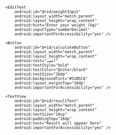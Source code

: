 <?xml version="1.0" encoding="utf-8"?>
<LinearLayout
    xmlns:android="http://schemas.android.com/apk/res/android"
    android:layout_width="match_parent"
    android:layout_height="match_parent"
    android:orientation="vertical"
    android:padding="16dp">

    <EditText
        android:id="@+id/weightInput"
        android:layout_width="match_parent"
        android:layout_height="wrap_content"
        android:hint="Enter your weight (kg)"
        android:inputType="numberDecimal"
        android:importantForAccessibility="yes" />

    <Button
        android:id="@+id/calculateButton"
        android:layout_width="match_parent"
        android:layout_height="wrap_content"
        android:text="أحسب"
        android:textStyle="bold"
        android:textColor="@color/black"
        android:textSize="26dp"
        android:backgroundTint="#52B5CA"
        android:layout_marginTop="16dp"
        android:importantForAccessibility="yes" />

    <TextView
        android:id="@+id/resultText"
        android:layout_width="match_parent"
        android:layout_height="wrap_content"
        android:textSize="16sp"
        android:paddingTop="16dp"
        android:text="Result will appear here"
        android:importantForAccessibility="yes" />

</LinearLayout>
